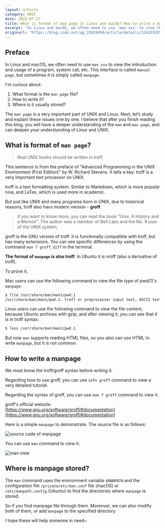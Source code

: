 ```yaml
---
layout: article
category: UNIX
date: 2022-07-27
title: What is format of man page in Linux and macOS? How to write a man page
excerpt: "In Linux and macOS, we often need to use `man xxx` to view the introduction and usage of a program, system call, etc. This interface is called `manual page`, but sometimes it is simply called `manpage`."
originurl: "https://blog.csdn.net/qq_33919450/article/details/124155395"
---
```

## Preface
In Linux and macOS, we often need to use `man xxx` to view the introduction and usage of a program, system call, etc. This interface is called `manual page`, but sometimes it is simply called `manpage`.

I'm curious about:
1. What format is the `man page` file?
2. How to write it?
3. Where is it usually stored?

The `man page` is a very important part of UNIX and Linux. Next, let’s study and explain these issues one by one. I believe that after you finish reading this blog, you will have a deeper understanding of the `man` and `man page`, and can deepen your understanding of Linux and UNIX.

## What is format of `man page`?
> Real UNIX books should be written in troff.

This sentence is from the preface of "Advanced Programming in the UNIX Environment (First Edition)" by W. Richard Stevens. It tells a key: troff is a very important text processor on UNIX.

troff is a text formatting system. Similar to Markdown, which is more popular now, and LaTex, which is used more in academic.

But just like UNIX and many programs born in UNIX, due to historical reasons, troff also havs modern version - **groff**.

>if you want to know more, you can read the book "Unix: A History and a Memoir". The author was a member of Bell Labs and the No. 9 user of the UNIX system.

groff is the GNU version of troff. It is functionally compatible with troff, but has many extensions. You can see specific differences by using the command `man 7 groff_diff` in the terminal.

**The format of `manpage` is also troff.** In Ubuntu it is nroff (also a derivative of troff).

To prove it, 

Mac users can use the following command to view the file type of pwd(1)'s `manpage`:

```bash
$ file /usr/share/man/man1/pwd.1
/usr/share/man/man1/pwd.1: troff or preprocessor input text, ASCII text
```

Linux users can use the following command to view the file content, because Ubuntu archives with gzip, and after viewing it, you can see that it is in troff syntax:

```bash
$ less /usr/share/man/man1/pwd.1
```

But now `man` supports reading HTML files, so you also can use HTML to write `manpage`, but it is not common.

## How to write a manpage
We must know the troff/groff syntax before writing it.

Regarding how to use groff, you can use `info groff` command to view a very detailed tutorial.

Regarding the syntax of groff, you can use `man 7 groff` command to view it.

groff's official website: [https://www.gnu.org/software/groff/#documentation](https://www.gnu.org/software/groff/#documentation)

Here is a simple `manpage` to demonstrate. The source file is as follows:

![source code of manpage](/assets/images/f641fce660064bdcbd0f75817ef9d2bd.png)

You can use `man` command to view it:

![man view](/assets/images/789a1803991a469ab101be558b5eec70.png)

## Where is manpage stored?
The `man` command uses the environment variable `$MANPATH` and the configuration file `/private/etc/man.conf` file (macOS) or `/etc/manpath.config` (Ubuntu) to find the directories where `manpage` is stored.

So if you find manpage file through them. Moreover, we can also modify both of them, or add `manpage` to the specified directory.

I hope these will help someone in need~